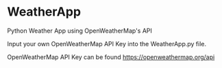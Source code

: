 # WeatherApp
Python Weather App using OpenWeatherMap's API


Input your own OpenWeatherMap API Key into the WeatherApp.py file. 

OpenWeatherMap API Key can be found https://openweathermap.org/api
